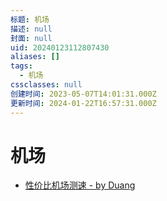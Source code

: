 ```yaml
---
标题: 机场
描述: null
封面: null
uid: 20240123112807430
aliases: []
tags:
  - 机场
cssclasses: null
创建时间: 2023-05-07T14:01:31.000Z
更新时间: 2024-01-22T16:57:31.000Z
---
```


# 机场

- [性价比机场测速 - by Duang](https://duangks.com/)
